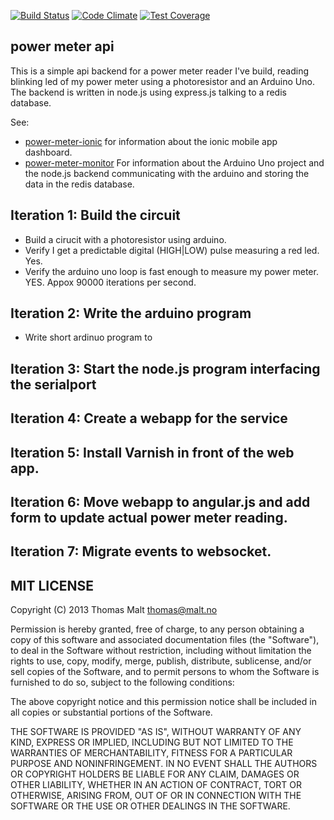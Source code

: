 [![Build Status](https://travis-ci.org/tfmalt/power-meter-api.svg?branch=master)](https://travis-ci.org/tfmalt/power-meter-api)
[![Code Climate](https://codeclimate.com/github/tfmalt/power-meter-api/badges/gpa.svg)](https://codeclimate.com/github/tfmalt/power-meter-api)
[![Test Coverage](https://codeclimate.com/github/tfmalt/power-meter-api/badges/coverage.svg)](https://codeclimate.com/github/tfmalt/power-meter-api)

## power meter api

This is a simple api backend for a power meter reader I've build, reading blinking led of my power meter using a photoresistor and an Arduino Uno. The backend is written in node.js using express.js talking to a redis database.

See:
* [power-meter-ionic](https://github.com/tfmalt/power-meter-ionic) for information about the ionic mobile app dashboard.
* [power-meter-monitor](https://github.com/tfmalt/power-meter-monitor) For information about the Arduino Uno project and the node.js backend communicating with the arduino and storing the data in the redis database.

## Iteration 1: Build the circuit

* Build a cirucit with a photoresistor using arduino.
* Verify I get a predictable digital (HIGH|LOW) pulse measuring a red led.
  Yes.
* Verify the arduino uno loop is fast enough to measure my power meter.
  YES. Appox 90000 iterations per second.

## Iteration 2: Write the arduino program

* Write short ardinuo program to 

## Iteration 3: Start the node.js program interfacing the serialport

## Iteration 4: Create a webapp for the service

## Iteration 5: Install Varnish in front of the web app.

## Iteration 6: Move webapp to angular.js and add form to update actual power meter reading.

## Iteration 7: Migrate events to websocket.


## MIT LICENSE
 
Copyright (C) 2013 Thomas Malt <thomas@malt.no>

Permission is hereby granted, free of charge, to any person obtaining a copy
of this software and associated documentation files (the "Software"), to deal
in the Software without restriction, including without limitation the rights
to use, copy, modify, merge, publish, distribute, sublicense, and/or sell 
copies of the Software, and to permit persons to whom the Software is 
furnished to do so, subject to the following conditions:

The above copyright notice and this permission notice shall be included in 
all copies or substantial portions of the Software.

THE SOFTWARE IS PROVIDED "AS IS", WITHOUT WARRANTY OF ANY KIND, EXPRESS OR 
IMPLIED, INCLUDING BUT NOT LIMITED TO THE WARRANTIES OF MERCHANTABILITY, 
FITNESS FOR A PARTICULAR PURPOSE AND NONINFRINGEMENT. IN NO EVENT SHALL THE
AUTHORS OR COPYRIGHT HOLDERS BE LIABLE FOR ANY CLAIM, DAMAGES OR OTHER 
LIABILITY, WHETHER IN AN ACTION OF CONTRACT, TORT OR OTHERWISE, ARISING FROM,
OUT OF OR IN CONNECTION WITH THE SOFTWARE OR THE USE OR OTHER DEALINGS IN THE 
SOFTWARE. 
